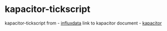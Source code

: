 # kapacitor-tickscript
kapacitor-tickscript
from - [influxdata](https://www.influxdata.com/) 
link to kapacitor document - [kapacitor](https://docs.influxdata.com/kapacitor)
